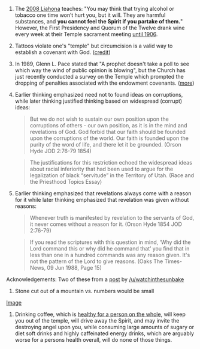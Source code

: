 

1. The [2008 Liahona](https://www.churchofjesuschrist.org/study/liahona/2008/06/questions-and-answers-whats-the-harm-in-trying-alcohol-or-tobacco-just-once?lang=eng) teaches: "You may think that trying alcohol or tobacco one time won’t hurt you, but it will. They are harmful substances, and **you cannot feel the Spirit if you partake of them.**"  However, the First Presidency and Quorum of the Twelve drank wine every week at their Temple sacrament meeting [until 1906](http://web.archive.org/web/20220504090955/https://www.fairlatterdaysaints.org/answers/Word_of_Wisdom/History_and_implementation).

1. Tattoos violate one's "temple" but circumcision is a valid way to establish a covenant with God. ([credit](https://www.reddit.com/r/exmormon/comments/arpfhr/reminder_that_god_thinks_tattoos_violate_your/))

1. In 1989, Glenn L. Pace stated that "A prophet doesn't take a poll to see which way the wind of public opinion is blowing", but the Church has just recently conducted a survey on the Temple which prompted the dropping of penalties associated with the endowment covenants. ([more](https://faenrandir.github.io/a_careful_examination/a-prophet-does-not-poll-to-see-wind-of-public-opinion))

1. Earlier thinking emphasized need not to found ideas on corruptions, while later thinking justified thinking based on widespread (corrupt) ideas:
    > But we do not wish to sustain our own position upon the corruptions of others - our own position, as it is in the mind and revelations of God. God forbid that our faith should be founded upon the corruptions of the world. Our faith is founded upon the purity of the word of life, and there let it be grounded.  (Orson Hyde JOD 2:76-79 1854)

    > The justifications for this restriction echoed the widespread ideas about racial inferiority that had been used to argue for the legalization of black “servitude” in the Territory of Utah. (Race and the Priesthood Topics Essay)

1. Earlier thinking emphasized that revelations always come with a reason for it while later thinking emphasized that revelation was given without reasons:

    > Whenever truth is manifested by revelation to the servants of God, it never comes without a reason for it. (Orson Hyde 1854 JOD 2:76-79)

    > If you read the scriptures with this question in mind, ‘Why did the Lord command this or why did he command that’ you find that in less than one in a hundred commands was any reason given. It's not the pattern of the Lord to give reasons. (Oaks The Times-News, 09 Jun 1988, Page 15)


Acknowledgements: Two of these from a [post](https://www.reddit.com/r/exmormon/comments/bwsm4l/just_two_more_examples_of_contradictions_in/) by [/u/watchinthesunbake](https://www.reddit.com/user/watchinthesunbake)

1. Stone cut out of a mountain vs. numbers would be small

[Image](https://i.redd.it/nf7615hofr531.png)

1. Drinking coffee, which is [healthy for a person on the whole](https://www.ncbi.nlm.nih.gov/pubmed/?term=%28%28%22coffee%22%5BMeSH%20Terms%5D%20OR%20%22coffee%22%5BAll%20Fields%5D%29%20AND%20%28%22health%22%5BMeSH%20Terms%5D%20OR%20%22health%22%5BAll%20Fields%5D%29%29%20AND%20Review%5Bptyp%5D&cmd=DetailsSearch), will keep you out of the temple, will drive away the Spirit, and may invite the destroying angel upon you, while consuming large amounts of sugary or diet soft drinks and highly caffeinated energy drinks, which are arguably worse for a persons health overall, will do none of those things.


